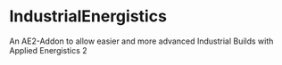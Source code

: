 # IndustrialEnergistics
An AE2-Addon to allow easier and more advanced Industrial Builds with Applied Energistics 2
